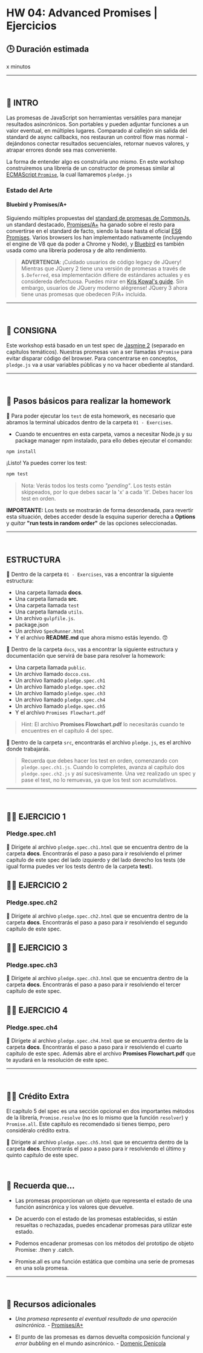 # HW 04: Advanced Promises | Ejercicios

## **🕒 Duración estimada**

x minutos

---

<br />

## **📌 INTRO**

Las promesas de JavaScript son herramientas versátiles para manejar resultados asincrónicos. Son portables y pueden adjuntar funciones a un valor eventual, en múltiples lugares. Comparado al callejón sin salida del standard de async callbacks, nos restauran un control flow mas normal - dejándonos conectar resultados secuenciales, retornar nuevos valores, y atrapar errores donde sea mas conveniente.

La forma de entender algo es construirla uno mismo. En este workshop construiremos una librería de un constructor de promesas similar al [ECMAScript `Promise`](https://developer.mozilla.org/en-US/docs/Web/JavaScript/Reference/Global_Objects/Promise), la cual llamaremos `pledge.js`

### Estado del Arte

#### Bluebird y Promises/A+

Siguiendo múltiples propuestas del [standard de promesas de CommonJs](http://wiki.commonjs.org/wiki/Promises), un standard destacado, [Promises/A+](https://www.promisejs.org/) ha ganado sobre el resto para convertirse en el standard de facto, siendo la base hasta el oficial [ES6 Promises](https://developer.mozilla.org/en-US/docs/Web/JavaScript/Reference/Global_Objects/Promise). Varios browsers los han implementado nativamente (incluyendo el engine de V8 que da poder a Chrome y Node), y [Bluebird](https://github.com/petkaantonov/bluebird) es también usada como una librería poderosa y de alto rendimiento.

> **ADVERTENCIA**: ¡Cuidado usuarios de código legacy de JQuery! Mientras que JQuery 2 tiene una versión de promesas a través de `$.Deferred`, esa implementación difiere de estándares actuales y es considereda defectuosa. Puedes mirar en [Kris Kowal's guide](https://github.com/kriskowal/q/wiki/Coming-from-jQuery). Sin embargo, usuarios de JQuery moderno alégrense! JQuery 3 ahora tiene unas promesas que obedecen P/A+ incluida.

---

<br />

## **📍 CONSIGNA**

Este workshop está basado en un test spec de [Jasmine 2](https://jasmine.github.io/2.5/introduction) (separado en capítulos temáticos). Nuestras promesas van a ser llamadas `$Promise` para evitar disparar código del browser. Para concentrarse en conceptos, `pledge.js` va a usar variables públicas y no va hacer obediente al standard.

---

<br />

## **📖 Pasos básicos para realizar la homework**

🔹 Para poder ejecutar los `test` de esta homework, es necesario que abramos la terminal ubicados dentro de la carpeta `01 - Exercises`.

- Cuando te encuentres en esta carpeta, vamos a necesitar Node.js y su package manager npm instalado, para ello debes ejecutar el comando:

```bash
npm install
```

¡Listo! Ya puedes correr los test:

```bash
npm test
```

> Nota: Verás todos los tests como _"pending"_. Los tests están skippeados, por lo que debes sacar la 'x' a cada 'it'. Debes hacer los test en orden.

**IMPORTANTE:** Los tests se mostrarán de forma desordenada, para revertir esta situación, debes acceder desde la esquina superior derecha a **Options** y _quitar_ **"run tests in random order"** de las opciones seleccionadas.

---

<br />

## **ESTRUCTURA**

🔹 Dentro de la carpeta `01 - Exercises`, vas a encontrar la siguiente estructura:

- Una carpeta llamada **docs**.
- Una carpeta llamada **src**.
- Una carpeta llamada `test`
- Una carpeta llamada `utils`.
- Un archivo `gulpfile.js`.
- package.json
- Un archivo `SpecRunner.html`
- Y el archivo **README.md** que ahora mismo estás leyendo. 😙

🔹 Dentro de la carpeta `docs`, vas a encontrar la siguiente estructura y documentación que servirá de base para resolver la homework:

- Una carpeta llamada `public`.
- Un archivo llamado `docco.css`.
- Un archivo llamado `pledge.spec.ch1`
- Un archivo llamado `pledge.spec.ch2`
- Un archivo llamado `pledge.spec.ch3`
- Un archivo llamado `pledge.spec.ch4`
- Un archivo llamado `pledge.spec.ch5`
- Y el archivo `Promises Flowchart.pdf`

> Hint: El archivo **Promises Flowchart.pdf** lo necesitarás cuando te encuentres en el capítulo 4 del spec.

🔹 Dentro de la carpeta `src`, encontrarás el archivo `pledge.js`, es el archivo donde trabajarás.

> Recuerda que debes hacer los test en orden, comenzando con `pledge.spec.ch1.js`. Cuando lo completes, avanza al capítulo dos `pledge.spec.ch2.js` y así sucesivamente. Una vez realizado un spec y pase el test, no lo remuevas, ya que los test son acumulativos.

---

<br />

## **👩‍💻 EJERCICIO 1**

### **Pledge.spec.ch1**

📍 Dirígete al archivo `pledge.spec.ch1.html` que se encuentra dentro de la carpeta **docs**. Encontrarás el paso a paso para ir resolviendo el primer capítulo de este spec del lado izquierdo y del lado derecho los tests (de igual forma puedes ver los tests dentro de la carpeta **test**).

## **👩‍💻 EJERCICIO 2**

### **Pledge.spec.ch2**

📍 Dirígete al archivo `pledge.spec.ch2.html` que se encuentra dentro de la carpeta **docs**. Encontrarás el paso a paso para ir resolviendo el segundo capítulo de este spec.

## **👩‍💻 EJERCICIO 3**

### **Pledge.spec.ch3**

📍 Dirígete al archivo `pledge.spec.ch3.html` que se encuentra dentro de la carpeta **docs**. Encontrarás el paso a paso para ir resolviendo el tercer capítulo de este spec.

## **👩‍💻 EJERCICIO 4**

### **Pledge.spec.ch4**

📍 Dirígete al archivo `pledge.spec.ch4.html` que se encuentra dentro de la carpeta **docs**. Encontrarás el paso a paso para ir resolviendo el cuarto capítulo de este spec. Además abre el archivo **Promises Flowchart.pdf** que te ayudará en la resolución de este spec.

---

<br />

## **👩‍💻 Crédito Extra**

El capítulo 5 del spec es una sección opcional en dos importantes métodos de la librería, `Promise.resolve` (no es lo mismo que la función `resolver`) y `Promise.all`. Este capítulo es recomendado si tienes tiempo, pero considéralo crédito extra.

📍 Dirígete al archivo `pledge.spec.ch5.html` que se encuentra dentro de la carpeta **docs**. Encontrarás el paso a paso para ir resolviendo el último y quinto capítulo de este spec.

<br />

## **🧠 Recuerda que...**

- Las promesas proporcionan un objeto que representa el estado de una función asincrónica y los valores que devuelve.

- De acuerdo con el estado de las promesas establecidas, si están resueltas o rechazadas, puedes encadenar promesas para utilizar este estado.

- Podemos encadenar promesas con los métodos del prototipo de objeto Promise: .then y .catch.

- Promise.all es una función estática que combina una serie de promesas en una sola promesa.

---

<br />

## **🔎 Recursos adicionales**

- _Una promesa representa el eventual resultado de una operación asincrónica._ - [Promises/A+](https://promisesaplus.com/)

- El punto de las promesas es darnos devuelta composición funcional y _error bubbling_ en el mundo asincrónico. - [Domenic Denicola](https://blog.domenic.me/youre-missing-the-point-of-promises/)
